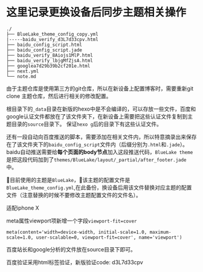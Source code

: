 # 这里记录更换设备后同步主题相关操作

```
./
├── BlueLake_theme_config_copy.yml
|-----baidu_verify_d3L7d33cpv.html
├── baidu_config_script.html
├── baidu_config_script.jade
├── baidu_verify_8Aiojs1MlP.html
├── baidu_verify_lbjgMfZjsA.html
├── googlea7d29b39b2cf201e.html
├── next.yml
└── note.md
```

由于主题仓库是使用第三方的git仓库，所以在新设备上配置博客时，需要重新git clone 主题仓库，然后进行相关的修改配置。

根目录下的`_data`目录在新版的hexo中是不会编译的，可以存放一些文件，百度和google认证文件都放在了该文件夹下，在新设备上需要把这些认证文件复制到主题目录的`source`目录下。
保证`hexo g`后的目录下有这些认证文件。

还有一段自动向百度推送的脚本，需要添加在相关文件内，所以特意摘录出来保存在了该文件夹下的`baidu_config_script`文件内（后缀分别为`.html`和`.jade`）。
baidu自动推送需要给**每个页面的body节点**加入这段推送代码，`BlueLake theme`是把这段代码加到了`themes/BlueLake/layout/_partial/after_footer.jade`中。

目前使用的主题是`BlueLake`，该主题的配置文件是`BlueLake_theme_config.yml`,在此备份，换设备后用该文件替换对应主题的配置文件（注意替换的时候不要修改主题配置文件的文件名）。

适配iphone X

meta属性viewport项新增一个字段`viewport-fit=cover`
```jade
meta(content='width=device-width, initial-scale=1.0, maximum-scale=1.0, user-scalable=0, viewport-fit=cover', name='viewport')
```

百度站长和google分析的文件放在source目录下即可。

百度验证采用html标签验证，新版验证code:  d3L7d33cpv
